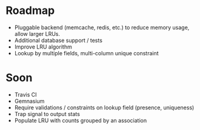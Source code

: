 Roadmap
=======

* Pluggable backend (memcache, redis, etc.) to reduce memory usage, allow
  larger LRUs.
* Additional database support / tests
* Improve LRU algorithm
* Lookup by multiple fields, multi-column unique constraint

Soon
====
* Travis CI
* Gemnasium
* Require validations / constraints on lookup field (presence, uniqueness)
* Trap signal to output stats
* Populate LRU with counts grouped by an association
